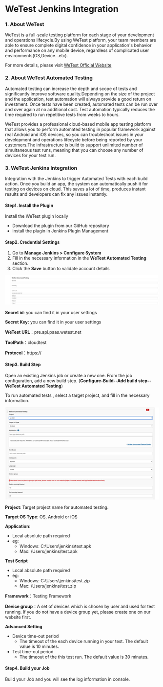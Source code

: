 # WeTest Jenkins Integration

### 1. About WeTest 

WeTest is a full-scale testing platform for each stage of your development and operations lifecycle.By using WeTest platform, your team members are able to ensure complete digital confidence in your application's behavior and performance on any mobile device, regardless of complicated user environments(OS,Device...etc). 

For more details, please visit  [WeTest Official Website](https://www.wetest.net/)

### 2. About WeTest Automated Testing

Automated testing can increase the depth and scope of tests and significantly improve software quality.Depending on the size of the project and the application, test automation will always provide a good return on investment. Once tests have been created, automated tests can be run over and over again at no additional cost. Test automation typically reduces the time required to run repetitive tests from weeks to hours. 

WeTest provides a professional cloud-based mobile app testing platform that allows you to perform automated testing in popular framework against real Android and iOS devices, so you can troubleshoot issues in your development and operations lifecycle before being reported by your customers.The infrastructure is build to support unlimited number of simultaneous test runs, meaning that you can choose any number of devices for your test run.

### 3. WeTest Jenkins Integration
Integration with the Jenkins to trigger Automated Tests with each build action. Once you build an app, the system can automatically push it for testing on devices on cloud. This saves a lot of time, produces instant results and developers can fix any issues instantly.

#### Step1. Install the Plugin

Install the WeTest plugin locally

* Download the plugin from our GitHub repository
* Install the plugin in Jenkins Plugin Management

#### Step2. Credential Settings

1. Go to **Manage Jenkins > Configure System**
2. Fill in the necessary information in the **WeTest Automated Testing** section. 
3. Click the  **Save** button to validate account details

<img src="./img/auto-test-config.png" alt="alt" style="zoom:;" />

**Secret id**: you can find it in your user settings

**Secret Key:** you can find it in your user settings

**WeTest URL**：pre.api.paas.wetest.net

**ToolPath**：cloudtest

**Protocol**：https:// 

#### Step3. Build Step

Open an existing Jenkins job or create a new one. From the job configuration, add a new build step. (**Configure-Build--Add build step--WeTest Automated Testing**) 

To run automated tests , select a target project, and fill in the necessary information.

![alt](./img/auto-test-build-config.png)

**Project**: Target project name for automated testing.

**Target OS Type**: OS, Android or iOS

**Application**: 

* Local absolute path required
* eg:
  * Windows: C:\Users\jenkins\test.apk
  * Mac: /Users/jenkins/test.apk

**Test Script**

* Local absolute path required
* eg:
  * Windows: C:\Users\jenkins\test.zip 
  * Mac: /Users/jenkins/test.zip

**Framework**：Testing Framework

**Device group**：A set of devices which is chosen by user and used for test running. If you do not have a device group yet, please create one on our website first.

**Advanced Setting**

* Device time-out period
  * The timeout of the each device running in your test. The default value is 10 minutes. 
* Test time-out period
  * The timeout of the this test run. The default value is 30 minutes. 

#### Step4. Build your Job

Build your Job and you will see the log information in console.
